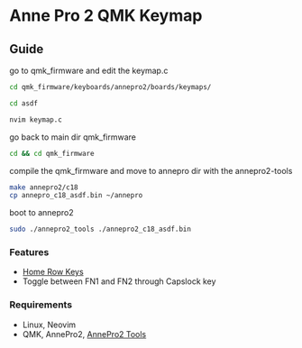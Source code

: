 # Anne Pro 2 QMK Keymap
## Guide 
go to qmk_firmware and edit the keymap.c
```bash
cd qmk_firmware/keyboards/annepro2/boards/keymaps/
```
```bash
cd asdf
```
```bash
nvim keymap.c
```
go back to main dir qmk_firmware
```bash
cd && cd qmk_firmware
```
compile the qmk_firmware and move to annepro dir with the annepro2-tools
```bash
make annepro2/c18
cp annepro_c18_asdf.bin ~/annepro
```
boot to annepro2 
```bash
sudo ./annepro2_tools ./annepro2_c18_asdf.bin
```
### Features
- [Home Row Keys](https://precondition.github.io/home-row-mods#tldr-table)
- Toggle between FN1 and FN2 through Capslock key
### Requirements
- Linux, Neovim
- QMK, AnnePro2, [AnnePro2 Tools](github.com/OpenAnnePro)
